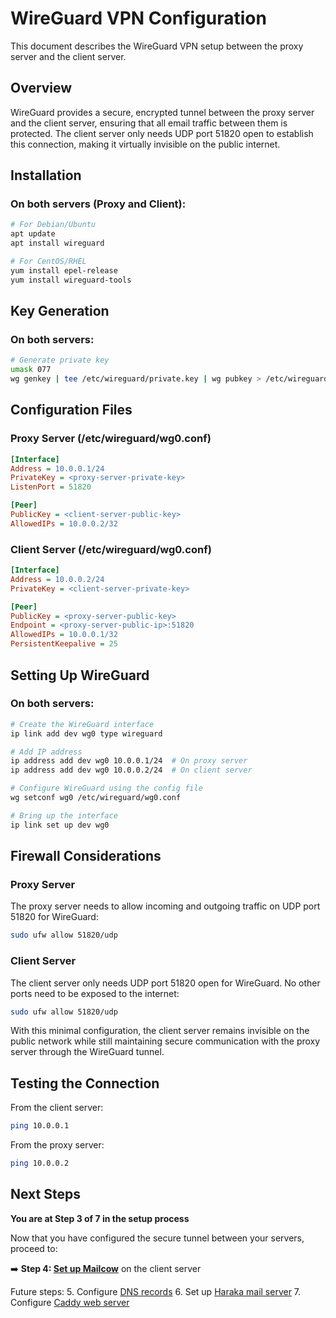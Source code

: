 # WireGuard VPN Configuration

This document describes the WireGuard VPN setup between the proxy server and the client server.

## Overview

WireGuard provides a secure, encrypted tunnel between the proxy server and the client server, ensuring that all email traffic between them is protected. The client server only needs UDP port 51820 open to establish this connection, making it virtually invisible on the public internet.

## Installation

### On both servers (Proxy and Client):

```bash
# For Debian/Ubuntu
apt update
apt install wireguard

# For CentOS/RHEL
yum install epel-release
yum install wireguard-tools
```

## Key Generation

### On both servers:

```bash
# Generate private key
umask 077
wg genkey | tee /etc/wireguard/private.key | wg pubkey > /etc/wireguard/public.key
```

## Configuration Files

### Proxy Server (/etc/wireguard/wg0.conf)

```ini
[Interface]
Address = 10.0.0.1/24
PrivateKey = <proxy-server-private-key>
ListenPort = 51820

[Peer]
PublicKey = <client-server-public-key>
AllowedIPs = 10.0.0.2/32
```

### Client Server (/etc/wireguard/wg0.conf)

```ini
[Interface]
Address = 10.0.0.2/24
PrivateKey = <client-server-private-key>

[Peer]
PublicKey = <proxy-server-public-key>
Endpoint = <proxy-server-public-ip>:51820
AllowedIPs = 10.0.0.1/32
PersistentKeepalive = 25
```

## Setting Up WireGuard

### On both servers:

```bash
# Create the WireGuard interface
ip link add dev wg0 type wireguard

# Add IP address
ip address add dev wg0 10.0.0.1/24  # On proxy server
ip address add dev wg0 10.0.0.2/24  # On client server

# Configure WireGuard using the config file
wg setconf wg0 /etc/wireguard/wg0.conf

# Bring up the interface
ip link set up dev wg0
```

## Firewall Considerations

### Proxy Server
The proxy server needs to allow incoming and outgoing traffic on UDP port 51820 for WireGuard:

```bash
sudo ufw allow 51820/udp
```

### Client Server
The client server only needs UDP port 51820 open for WireGuard. No other ports need to be exposed to the internet:

```bash
sudo ufw allow 51820/udp
```

With this minimal configuration, the client server remains invisible on the public network while still maintaining secure communication with the proxy server through the WireGuard tunnel.

## Testing the Connection

From the client server:
```bash
ping 10.0.0.1
```

From the proxy server:
```bash
ping 10.0.0.2
```

## Next Steps

**You are at Step 3 of 7 in the setup process**

Now that you have configured the secure tunnel between your servers, proceed to:

➡️ **Step 4: [Set up Mailcow](mailcow.md)** on the client server

Future steps:
5. Configure [DNS records](dns.md)
6. Set up [Haraka mail server](haraka.md)
7. Configure [Caddy web server](caddy.md) 